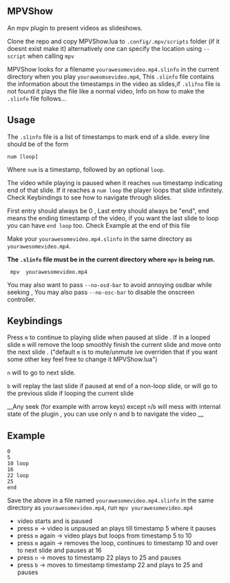 ## MPVShow
An mpv plugin to present videos as slideshows.

Clone the repo and copy MPVShow.lua to 
`.config/.mpv/scripts` folder (if it doesnt exist make it)
alternatively one can specify the location using `--script` 
when calling `mpv`

MPVShow looks for a filename `yourawesomevideo.mp4.slinfo` in the current directory
when you play  `youraweomsevideo.mp4`, This
`.slinfo` file contains the information about the 
timestamps in the video as slides,if `.slifno` file is not found it plays the file like a 
normal video, Info on how to make
the `.slinfo` file follows...


## Usage
The `.slinfo` file is a list of timestamps to mark 
end of a slide. every line should be of the form
```
num [loop]
```
Where `num` is a timestamp, followed by an optional `loop`.

The video while playing is paused when it reaches `num` timestamp
indicating end of that slide.
If it reaches a `num loop` the player loops that slide infinitely.
Check Keybindings to see how to navigate through slides.

First entry should always be 0 , 
Last entry should always be "end",
end means the ending timestamp of the video,
if you want the last slide to loop you can
have `end loop` too.
Check Example at the end of this file

Make your `yourawesomevideo.mp4.slinfo` in the same directory
as `yourawesomevideo.mp4`.

__The `.slinfo` file must be in the current directory where `mpv` is being run.__

```
 mpv  yourawesomevideo.mp4
```

You may also want to pass `--no-osd-bar` to avoid annoying
osdbar while seeking , You may also pass `--no-osc-bar`
to disable the onscreen controller.

## Keybindings
Press `m` to continue to playing slide when paused
at slide . If in a looped slide `m` will remove the loop
smoothly finish the current slide and move onto the next slide
.
("default `m` is to mute/unmute ive overriden that
if you want some other key feel free to change it 
MPVShow.lua")

`n` will to go to next slide. 

`b` will replay the last slide  if paused at end of a non-loop slide,
or will go to the previous slide if looping the current slide


__Any seek (for example with arrow keys) except `n`/`b` will mess with internal
state of the plugin , you can use only n and b to navigate the video __

## Example

```
0 
5 
10 loop
16 
22 loop
25
end
```
Save the above in a file named `yourawesomevideo.mp4.slinfo` in the same directory as `yourawesomevideo.mp4`,
run
`mpv yourawesomevideo.mp4`
* video starts and is paused
* press `m`       -> video is unpaused an plays till timestamp 5 where it pauses
* press `m` again -> video plays but loops from timestamp 5 to 10
* press `m` again -> removes the loop, continues to timestamp 10 and over to next slide and pauses at 16
* press `n` -> moves to timestamp 22 plays to 25 and pauses
* press `b` -> moves to timestamp timestamp 22 and plays to 25 and pauses
